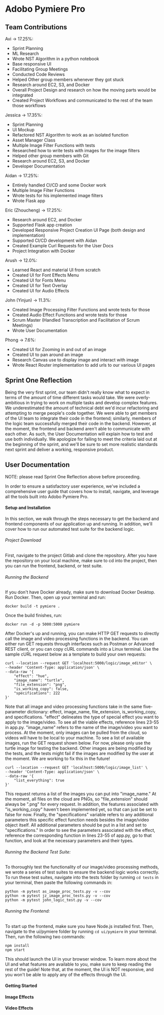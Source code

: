 # Adobo Pymiere Pro
## Team Contributions
Avi -> 17.25%:
 - Sprint Planning
 - ML Research
 - Wrote NST Algorithm in a python notebook
 - Base responsive UI
 - Facilitating Group Meetings
 - Conducted Code Reviews
 - Helped Other group members whenever they got stuck
 - Research around EC2, S3, and Docker
 - Overall Project Design and research on how the moving parts would be integrated
 - Created Project Workflows and communicated to the rest of the team those workflows

Jessica -> 17.35%:
 - Sprint Planning
 - UI Mockup
 - Refactored NST Algorithm to work as an isolated function
 - Asset Manager Class
 - Multiple Image Filter Functions with tests
 - Researched how to write tests with images for the image filters
 - Helped other group members with Git
 - Research around EC2, S3, and Docker
 - Developer Documentation

Aidan -> 17.25%:
 - Entirely handled CI/CD and some Docker work
 - Multiple Image Filter Functions
 - Wrote tests for his implemented image filters
 - Wrote Flask app

Eric (Zhoucheng) -> 17.25%:
 - Research around EC2, and Docker
 - Supported Flask app creation
 - Developed Responsive Project Creation UI Page (both design and implementation)
 - Supported CI/CD development with Aidan
 - Created Example Curl Requests for the User Docs
 - Project Integration with Docker

Arush -> 12.0%:
 - Learned React and material UI from scratch
 - Created UI for Font Effects Menu
 - Created UI for Fonts Menu
 - Created UI for Text Overlay
 - Created UI for Audio Effects

John (Yinjun) -> 11.3%:
 - Created Image Processing Filter Functions and wrote tests for those
 - Created Audio Effect Functions and wrote tests for those
 - Scrum Master (Handled Transcription and Facilitation of Scrum Meetings)
 - Wrote User Documentation

Phong -> 7.6%:
 - Created UI for Zooming in and out of an image
 - Created UI to pan around an image
 - Research Canvas use to display image and interact with image
 - Wrote React Router implementation to add urls to our various UI pages
## Sprint One Reflection
Being the very first sprint, our team didn't really know what to expect in terms of the amount of time different tasks 
would take. We were overly-ambitious in trying to work on multiple tasks and develop complex features. 
We underestimated the amount of technical debt we'd incur refactoring and attempting to merge 
people's code together. We were able to get members of the UI team to integrate their code in the frontend; similarly,
members of the logic team successfully merged their code in the backend. However, at the moment, the frontend and
backend aren't able to communicate with each other. As such, the User Documentation will explain how to test and use 
both individually. We apologize for failing to meet the criteria laid out at the beginning of the sprint, and we'll be 
sure to set more realistic standards next sprint and deliver a working, responsive product.
## User Documentation
NOTE: please read Sprint One Reflection above before proceeding.

In order to ensure a satisfactory user experience, we've included a comprehensive user guide that covers how to install,
navigate, and leverage all the tools built into Adobo Pymiere Pro.
#### Setup and Installation
In this section, we walk through the steps necessary to get the backend and frontend components of our application up
and running. In addition, we'll cover how to run our automated test suite for the backend logic.
###### Project Download
First, navigate to the project Gitlab and clone the repository. After you have the repository on your local machine, 
make sure to cd into the project, then you can run the frontend, backend, or test suite.
###### Running the Backend
If you don't have Docker already, make sure to download Docker Desktop. Run Docker. Then, open up your terminal and run:

`docker build -t pymiere .`

Once the build finishes, run:

`docker run -d -p 5000:5000 pymiere`

After Docker's up and running, you can make HTTP GET requests to directly call the image and video processing functions
in the backend. You can either run GET requests through interfaces such as Postman or Advanced REST client, or you can
copy cURL commands into a Linux terminal. Use the sample cURL request below as a template to build your own requests:
```
curl --location --request GET 'localhost:5000/logic/image_editor' \
--header 'Content-Type: application/json' \
--data-raw '{
    "effect": "hue",
    "image_name": "turtle",
    "file_extension": "png",
    "is_working_copy": false,
    "specifications": 222
}'
``` 
Note that all image and video processing functions take in the same five-parameter dictionary: effect, image_name,
file_extension, is_working_copy, and specifications. "effect" delineates the type of special effect you want to apply to
the image/video. To see all the viable effects, reference lines 23-55 in app.py. "image_name" refers to the name of the 
image/video you want to process. At the moment, only images can be pulled from the cloud, so videos will have to be 
local to your machine. To see a list of available images, run the GET request shown below. For now, please only use the
turtle image for testing the backend. Other images are being modified by the tests, and the tests might fail if the 
images are modified by the user at the moment. We are working to fix this in the future!
```
curl --location --request GET 'localhost:5000/logic/image_list' \
--header 'Content-Type: application/json' \
--data-raw '{
    "list_everything": true
}'
```
This request returns a list of the images you can put into "image_name." At the moment, all files on the cloud are PNGs,
so "file_extension" should always be ".png" for every request. In addition, the features associated with "is_working_copy"
haven't been implemented yet, so that can just be set to false for now. Finally, the "specifications" variable refers to
any additional parameters this specific effect function needs besides the image/video object itself. All additional
parameters should be put in a list and set to "specifications." In order to see the parameters associated with the
effect, reference the corresponding function in lines 23-55 of app.py, go to that function, and look at the necessary 
parameters and their types.
###### Running the Backend Test Suite:
To thoroughly test the functionality of our image/video processing methods, we wrote a series of test suites to ensure
the backend logic works correctly. To run these test suites, navigate into the tests folder by running `cd tests`
in your terminal, then paste the following commands in:
```
python -m pytest as_image_proc_tests.py -v --cov
python -m pytest jz_image_proc_tests.py -v --cov
python -m pytest john_logic_test.py -v --cov
``` 
###### Running the Frontend:
To start up the frontend, make sure you have Node.js installed first. Then, navigate to the ui/pymiere folder by running
`cd ui/pymiere` in your terminal. Then, run the following two commands:
```
npm install
npm start
```
This should launch the UI in your browser window. To learn more about the UI and what features are available to you,
make sure to keep reading the rest of the guide! Note that, at the moment, the UI is NOT responsive, and you won't be able
to apply any of the effects through the UI.
#### Getting Started
#### Image Effects
#### Video Effects


